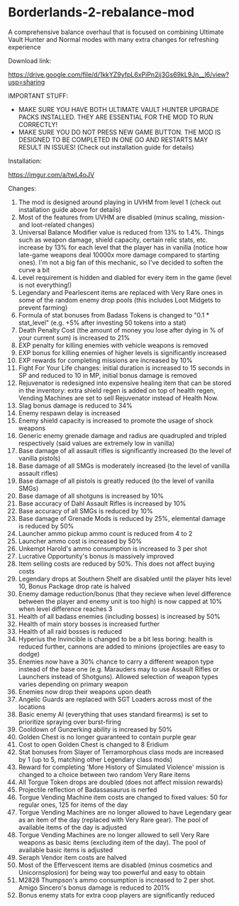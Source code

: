 # Borderlands-2-rebalance-mod
A comprehensive balance overhaul that is focused on combining Ultimate Vault Hunter and Normal modes with many extra changes for refreshing experience

Download link:

https://drive.google.com/file/d/1kkYZ9yfpL6xPiPn2ij3Gs69kL9Jn__l6/view?usp=sharing

IMPORTANT STUFF:

* MAKE SURE YOU HAVE BOTH ULTIMATE VAULT HUNTER UPGRADE PACKS INSTALLED. THEY ARE ESSENTIAL FOR THE MOD TO RUN CORRECTLY!
* MAKE SURE YOU DO NOT PRESS NEW GAME BUTTON. THE MOD IS DESIGNED TO BE COMPLETED IN ONE GO AND RESTARTS MAY RESULT IN ISSUES! (Check out installation guide for details)

Installation:

https://imgur.com/a/twL4oJV

Changes:

1. The mod is designed around playing in UVHM from level 1 (check out installation guide above for details)
2. Most of the features from UVHM are disabled (minus scaling, mission- and loot-related changes)
3. Universal Balance Modifier value is reduced from 13% to 1.4%. Things such as weapon damage, shield capacity, certain relic stats, etc. increase by 13% for each level that the player has in vanilla (notice how late-game weapons deal 10000x more damage compared to starting ones). I'm not a big fan of this mechanic, so I've decided to soften the curve a bit
4. Level requirement is hidden and diabled for every item in the game (level is not everything!)
5. Legendary and Pearlescent items are replaced with Very Rare ones in some of the random enemy drop pools (this includes Loot Midgets to prevent farming)
6. Formula of stat bonuses from Badass Tokens is changed to "0.1 * stat_level" (e.g. +5% after investing 50 tokens into a stat)
7. Death Penalty Cost (the amount of money you lose after dying in % of your current sum) is increased to 21%
8. EXP penalty for killing enemies with vehicle weapons is removed
9. EXP bonus for killing enemies of higher levels is significantly increased
10. EXP rewards for completing missions are increased by 10%
11. Fight For Your Life changes: initial duration is increased to 15 seconds in SP and reduced to 10 in MP, initial bonus damage is removed
12. Rejuvenator is redesigned into expensive healing item that can be stored in the inventory: extra shield regen is added on top of health regen, Vending Machines are set to sell Rejuvenator instead of Health Now.
13. Slag bonus damage is reduced to 34%
14. Enemy respawn delay is increased
15. Enemy shield capacity is increased to promote the usage of shock weapons
16. Generic enemy grenade damage and radius are quadrupled and tripled respectively (said values are extremely low in vanilla)
17. Base damage of all assault rifles is significantly increased (to the level of vanilla pistols)
18. Base damage of all SMGs is moderately increased (to the level of vanilla assault rifles)
19. Base damage of all pistols is greatly reduced (to the level of vanilla SMGs)
20. Base damage of all shotguns is increased by 10%
21. Base accuracy of Dahl Assault Rifles is increased by 10%
22. Base accuracy of all SMGs is reduced by 10%
23. Base damage of Grenade Mods is reduced by 25%, elemental damage is reduced by 50%
24. Launcher ammo pickup ammo count is reduced from 4 to 2
25. Launcher ammo cost is increased by 50%
26. Unkempt Harold's ammo consumption is increased to 3 per shot
27. Lucrative Opportunity's bonus is massively improved
28. Item selling costs are reduced by 50%. This does not affect buying costs
29. Legendary drops at Southern Shelf are disabled until the player hits level 10, Bonus Package drop rate is halved
30. Enemy damage reduction/bonus (that they recieve when level difference between the player and enemy unit is too high) is now capped at 10% when level difference reaches 3
31. Health of all badass enemies (including bosses) is increased by 50%
32. Health of main story bosses is increased further 
33. Health of all raid bosses is reduced
34. Hyperius the Invincible is changed to be a bit less boring: health is reduced further, cannons are added to minions (projectiles are easy to dodge)
35. Enemies now have a 30% chance to carry a different weapon type instead of the base one (e.g. Marauders may to use Assault Rifles or Launchers instead of Shotguns). Allowed selection of weapon types varies depending on primary weapon
36. Enemies now drop their weapons upon death
37. Angelic Guards are replaced with SGT Loaders across most of the locations
38. Basic enemy AI (everything that uses standard firearms) is set to prioritize spraying over burst-firing
39. Cooldown of Gunzerking ability is increased by 50%
40. Golden Chest is no longer guaranteed to contain purple gear
41. Cost to open Golden Chest is changed to 8 Eridium
42. Stat bonuses from Slayer of Terramorphous class mods are increased by 1 (up to 5, matching other Legendary class mods)
43. Reward for completing 'More History of Simulated Violence' mission is changed to a choice between two random Very Rare items
44. All Torgue Token drops are doubled (does not affect mission rewards)
45. Projectile reflection of Badassasaurus is nerfed
46. Torgue Vending Machine item costs are changed to fixed values: 50 for regular ones, 125 for items of the day
47. Torgue Vending Machines are no longer allowed to have Legendary gear as an item of the day (replaced with Very Rare gear). The pool of available items of the day is adjusted
48. Torgue Vending Machines are no longer allowed to sell Very Rare weapons as basic items (excluding item of the day). The pool of available basic items is adjusted
49. Seraph Vendor item costs are halved
50. Most of the Effervescent items are disabled (minus cosmetics and Unicornsplosion) for being way too powerful and easy to obtain
51. M2828 Thumpson's ammo consumption is increased to 2 per shot. Amigo Sincero's bonus damage is reduced to 201%
52. Bonus enemy stats for extra coop players are significantly reduced
